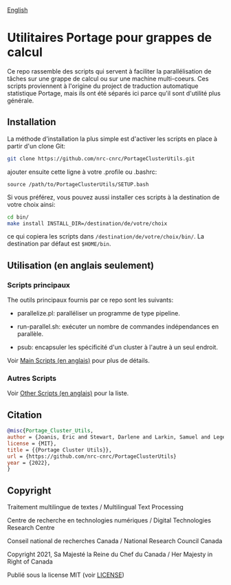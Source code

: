 [English](README.md)

# Utilitaires Portage pour grappes de calcul

Ce repo rassemble des scripts qui servent à faciliter la parallélisation de
tâches sur une grappe de calcul ou sur une machine multi-coeurs. Ces scripts
proviennent à l'origine du project de traduction automatique statistique
Portage, mais ils ont été séparés ici parce qu'il sont d'utilité plus générale.

## Installation

La méthode d'installation la plus simple est d'activer les scripts en place à
partir d'un clone Git:

```sh
git clone https://github.com/nrc-cnrc/PortageClusterUtils.git
```

ajouter ensuite cette ligne à votre .profile ou .bashrc:

```
source /path/to/PortageClusterUtils/SETUP.bash
```

Si vous préférez, vous pouvez aussi installer ces scripts à la destination de
votre choix ainsi:

```sh
cd bin/
make install INSTALL_DIR=/destination/de/votre/choix
```

ce qui copiera les scripts dans `/destination/de/votre/choix/bin/`.
La destination par défaut est `$HOME/bin`.

## Utilisation (en anglais seulement)

### Scripts principaux

The outils principaux fournis par ce repo sont les suivants:

 - parallelize.pl: paralléliser un programme de type pipeline.

 - run-parallel.sh: exécuter un nombre de commandes indépendances en parallèle.

 - psub: encapsuler les spécificité d'un cluster à l'autre à un seul endroit.

Voir [Main Scripts (en anglais)](README.md#Main-Scripts) pour plus de détails.

### Autres Scripts

Voir [Other Scripts (en anglais)](README.md#Other-Scripts) pour la liste.

## Citation

```bib
@misc{Portage_Cluster_Utils,
author = {Joanis, Eric and Stewart, Darlene and Larkin, Samuel and Leger, Serge},
license = {MIT},
title = {{Portage Cluster Utils}},
url = {https://github.com/nrc-cnrc/PortageClusterUtils}
year = {2022},
}
```

## Copyright

Traitement multilingue de textes / Multilingual Text Processing

Centre de recherche en technologies numériques / Digital Technologies Research Centre

Conseil national de recherches Canada / National Research Council Canada

Copyright 2021, Sa Majesté la Reine du Chef du Canada / Her Majesty in Right of Canada

Publié sous la license MIT (voir [LICENSE](LICENSE))
